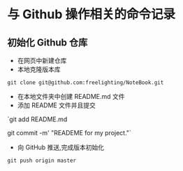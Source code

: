 # 与 Github 操作相关的命令记录
## 初始化 Github 仓库  

* 在网页中新建仓库
* 本地克隆版本库  

`git clone git@github.com:freelighting/NoteBook.git`
* 在本地文件夹中创建 README.md 文件
* 添加 README 文件并且提交  

`git add README.md  

git commit -m' "READEME for my project."`
* 向 GitHub 推送,完成版本初始化  

`git push origin master`
